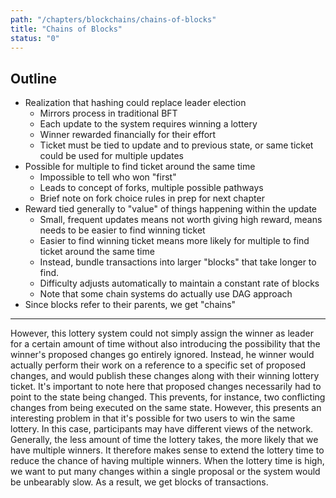 ```yaml
---
path: "/chapters/blockchains/chains-of-blocks"
title: "Chains of Blocks"
status: "0"
---
```


## Outline
- Realization that hashing could replace leader election
    - Mirrors process in traditional BFT
    - Each update to the system requires winning a lottery
    - Winner rewarded financially for their effort
    - Ticket must be tied to update and to previous state, or same ticket could be used for multiple updates
- Possible for multiple to find ticket around the same time
    - Impossible to tell who won "first"
    - Leads to concept of forks, multiple possible pathways
    - Brief note on fork choice rules in prep for next chapter
- Reward tied generally to "value" of things happening within the update
    - Small, frequent updates means not worth giving high reward, means needs to be easier to find winning ticket
    - Easier to find winning ticket means more likely for multiple to find ticket around the same time
    - Instead, bundle transactions into larger "blocks" that take longer to find.
    - Difficulty adjusts automatically to maintain a constant rate of blocks
    - Note that some chain systems do actually use DAG approach
- Since blocks refer to their parents, we get "chains"

---

However, this lottery system could not simply assign the winner as leader for a certain amount of time without also introducing the possibility that the winner's proposed changes go entirely ignored. Instead, he winner would actually perform their work on a reference to a specific set of proposed changes, and would publish these changes along with their winning lottery ticket. It's important to note here that proposed changes necessarily had to point to the state being changed. This prevents, for instance, two conflicting changes from being executed on the same state. However, this presents an interesting problem in that it's possible for two users to win the same lottery. In this case, participants may have different views of the network. Generally, the less amount of time the lottery takes, the more likely that we have multiple winners. It therefore makes sense to extend the lottery time to reduce the chance of having multiple winners. When the lottery time is high, we want to put many changes within a single proposal or the system would be unbearably slow. As a result, we get blocks of transactions.
